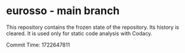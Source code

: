 # eurosso - main branch

This repository contains the frozen state of the repository.
Its history is cleared. It is used only for static code
analysis with Codacy.

Commit Time: 1722647811